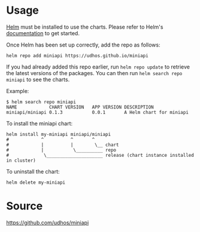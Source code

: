 # Usage

[Helm](https://helm.sh) must be installed to use the charts.  Please refer to
Helm's [documentation](https://helm.sh/docs) to get started.

Once Helm has been set up correctly, add the repo as follows:

    helm repo add miniapi https://udhos.github.io/miniapi

If you had already added this repo earlier, run `helm repo update` to retrieve
the latest versions of the packages.  You can then run `helm search repo miniapi`
to see the charts.

Example:

    $ helm search repo miniapi
    NAME           	CHART VERSION	APP VERSION	DESCRIPTION
    miniapi/miniapi	0.1.3        	0.0.1      	A Helm chart for miniapi

To install the miniapi chart:

    helm install my-miniapi miniapi/miniapi
    #            ^          ^       ^
    #            |          |        \__ chart
    #            |           \__________ repo
    #             \_____________________ release (chart instance installed in cluster)

To uninstall the chart:

    helm delete my-miniapi

# Source

<https://github.com/udhos/miniapi>
